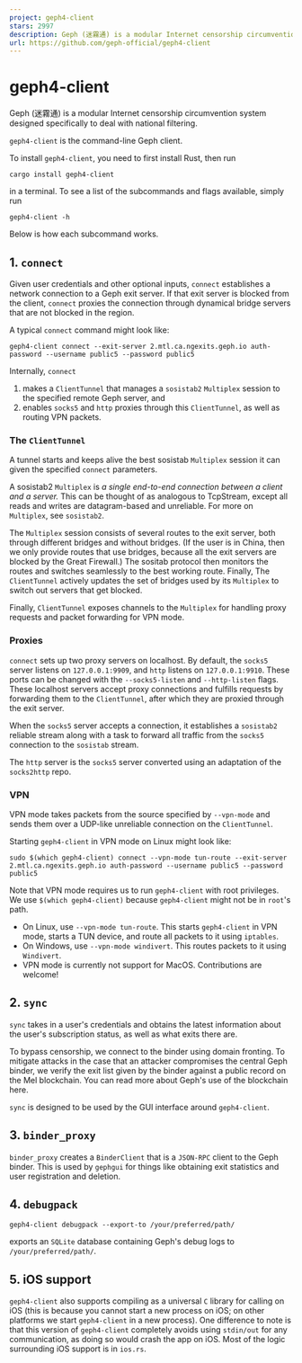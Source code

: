 ```yaml
---
project: geph4-client
stars: 2997
description: Geph (迷霧通) is a modular Internet censorship circumvention system designed specifically to deal with national filtering. 
url: https://github.com/geph-official/geph4-client
---
```


geph4-client
============

Geph (迷霧通) is a modular Internet censorship circumvention system designed specifically to deal with national filtering.

`geph4-client` is the command-line Geph client.

To install `geph4-client`, you need to first install Rust, then run

```
cargo install geph4-client
```

in a terminal. To see a list of the subcommands and flags available, simply run

```
geph4-client -h
```

Below is how each subcommand works.

1\. `connect`
-------------

Given user credentials and other optional inputs, `connect` establishes a network connection to a Geph exit server. If that exit server is blocked from the client, `connect` proxies the connection through dynamical bridge servers that are not blocked in the region.

A typical `connect` command might look like:

```
geph4-client connect --exit-server 2.mtl.ca.ngexits.geph.io auth-password --username public5 --password public5
```

Internally, `connect`

1.  makes a `ClientTunnel` that manages a `sosistab2` `Multiplex` session to the specified remote Geph server, and
2.  enables `socks5` and `http` proxies through this `ClientTunnel`, as well as routing VPN packets.

### The `ClientTunnel`

A tunnel starts and keeps alive the best sosistab `Multiplex` session it can given the specified `connect` parameters.

A sosistab2 `Multiplex` is _a single end-to-end connection between a client and a server._ This can be thought of as analogous to TcpStream, except all reads and writes are datagram-based and unreliable. For more on `Multiplex`, see `sosistab2`.

The `Multiplex` session consists of several routes to the exit server, both through different bridges and without bridges. (If the user is in China, then we only provide routes that use bridges, because all the exit servers are blocked by the Great Firewall.) The sositab protocol then monitors the routes and switches seamlessly to the best working route. Finally, The `ClientTunnel` actively updates the set of bridges used by its `Multiplex` to switch out servers that get blocked.

Finally, `ClientTunnel` exposes channels to the `Multiplex` for handling proxy requests and packet forwarding for VPN mode.

### Proxies

`connect` sets up two proxy servers on localhost. By default, the `socks5` server listens on `127.0.0.1:9909`, and `http` listens on `127.0.0.1:9910`. These ports can be changed with the `--socks5-listen` and `--http-listen` flags. These localhost servers accept proxy connections and fulfills requests by forwarding them to the `ClientTunnel`, after which they are proxied through the exit server.

When the `socks5` server accepts a connection, it establishes a `sosistab2` reliable stream along with a task to forward all traffic from the `socks5` connection to the `sosistab` stream.

The `http` server is the `socks5` server converted using an adaptation of the `socks2http` repo.

### VPN

VPN mode takes packets from the source specified by `--vpn-mode` and sends them over a UDP-like unreliable connection on the `ClientTunnel`.

Starting `geph4-client` in VPN mode on Linux might look like:

```
sudo $(which geph4-client) connect --vpn-mode tun-route --exit-server 2.mtl.ca.ngexits.geph.io auth-password --username public5 --password public5
```

Note that VPN mode requires us to run `geph4-client` with root privileges. We use `$(which geph4-client)` because `geph4-client` might not be in `root`'s path.

-   On Linux, use `--vpn-mode tun-route`. This starts `geph4-client` in VPN mode, starts a TUN device, and route all packets to it using `iptables`.
-   On Windows, use `--vpn-mode windivert`. This routes packets to it using `Windivert`.
-   VPN mode is currently not support for MacOS. Contributions are welcome!

2\. `sync`
----------

`sync` takes in a user's credentials and obtains the latest information about the user's subscription status, as well as what exits there are.

To bypass censorship, we connect to the binder using domain fronting. To mitigate attacks in the case that an attacker compromises the central Geph binder, we verify the exit list given by the binder against a public record on the Mel blockchain. You can read more about Geph's use of the blockchain here.

`sync` is designed to be used by the GUI interface around `geph4-client`.

3\. `binder_proxy`
------------------

`binder_proxy` creates a `BinderClient` that is a `JSON-RPC` client to the Geph binder. This is used by `gephgui` for things like obtaining exit statistics and user registration and deletion.

4\. `debugpack`
---------------

```
geph4-client debugpack --export-to /your/preferred/path/
```

exports an `SQLite` database containing Geph's debug logs to `/your/preferred/path/`.

5\. iOS support
---------------

`geph4-client` also supports compiling as a universal `C` library for calling on iOS (this is because you cannot start a new process on iOS; on other platforms we start `geph4-client` in a new process). One difference to note is that this version of `geph4-client` completely avoids using `stdin/out` for any communication, as doing so would crash the app on iOS. Most of the logic surrounding iOS support is in `ios.rs`.
